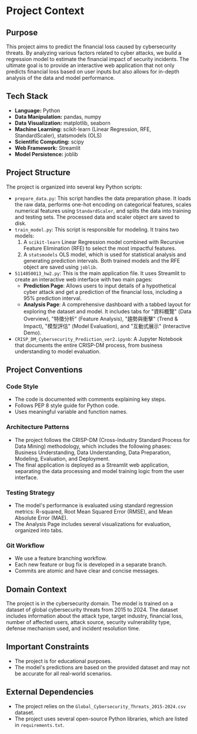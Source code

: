 # Project Context

## Purpose
This project aims to predict the financial loss caused by cybersecurity threats. By analyzing various factors related to cyber attacks, we build a regression model to estimate the financial impact of security incidents. The ultimate goal is to provide an interactive web application that not only predicts financial loss based on user inputs but also allows for in-depth analysis of the data and model performance.

## Tech Stack
- **Language:** Python
- **Data Manipulation:** pandas, numpy
- **Data Visualization:** matplotlib, seaborn
- **Machine Learning:** scikit-learn (Linear Regression, RFE, StandardScaler), statsmodels (OLS)
- **Scientific Computing:** scipy
- **Web Framework:** Streamlit
- **Model Persistence:** joblib

## Project Structure
The project is organized into several key Python scripts:
- `prepare_data.py`: This script handles the data preparation phase. It loads the raw data, performs one-hot encoding on categorical features, scales numerical features using `StandardScaler`, and splits the data into training and testing sets. The processed data and scaler object are saved to disk.
- `train_model.py`: This script is responsible for modeling. It trains two models:
    1. A `scikit-learn` Linear Regression model combined with Recursive Feature Elimination (RFE) to select the most impactful features.
    2. A `statsmodels` OLS model, which is used for statistical analysis and generating prediction intervals.
    Both trained models and the RFE object are saved using `joblib`.
- `5114050013_hw2.py`: This is the main application file. It uses Streamlit to create an interactive web interface with two main pages:
    - **Prediction Page**: Allows users to input details of a hypothetical cyber attack and get a prediction of the financial loss, including a 95% prediction interval.
    - **Analysis Page**: A comprehensive dashboard with a tabbed layout for exploring the dataset and model. It includes tabs for "資料概覽" (Data Overview), "特徵分析" (Feature Analysis), "趨勢與衝擊" (Trend & Impact), "模型評估" (Model Evaluation), and "互動式展示" (Interactive Demo).
- `CRISP_DM_Cybersecurity_Prediction_ver2.ipynb`: A Jupyter Notebook that documents the entire CRISP-DM process, from business understanding to model evaluation.

## Project Conventions

### Code Style
- The code is documented with comments explaining key steps.
- Follows PEP 8 style guide for Python code.
- Uses meaningful variable and function names.

### Architecture Patterns
- The project follows the CRISP-DM (Cross-Industry Standard Process for Data Mining) methodology, which includes the following phases: Business Understanding, Data Understanding, Data Preparation, Modeling, Evaluation, and Deployment.
- The final application is deployed as a Streamlit web application, separating the data processing and model training logic from the user interface.

### Testing Strategy
- The model's performance is evaluated using standard regression metrics: R-squared, Root Mean Squared Error (RMSE), and Mean Absolute Error (MAE).
- The Analysis Page includes several visualizations for evaluation, organized into tabs.

### Git Workflow
- We use a feature branching workflow.
- Each new feature or bug fix is developed in a separate branch.
- Commits are atomic and have clear and concise messages.

## Domain Context
The project is in the cybersecurity domain. The model is trained on a dataset of global cybersecurity threats from 2015 to 2024. The dataset includes information about the attack type, target industry, financial loss, number of affected users, attack source, security vulnerability type, defense mechanism used, and incident resolution time.

## Important Constraints
- The project is for educational purposes.
- The model's predictions are based on the provided dataset and may not be accurate for all real-world scenarios.

## External Dependencies
- The project relies on the `Global_Cybersecurity_Threats_2015-2024.csv` dataset.
- The project uses several open-source Python libraries, which are listed in `requirements.txt`.